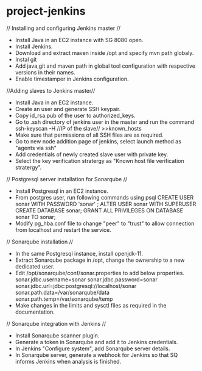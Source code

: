 # project-jenkins

// Installing and configuring Jenkins master //
* Install Java in an EC2 instance with SG 8080 open.
* Install Jenkins.
* Download and extract maven inside /opt and specify mvn path globaly.
* Instal git
* Add java,git and maven path in global tool configuration with respective versions in their names. 
* Enable timestamper in Jenkins configuration.

//Adding slaves to Jenkins master//
* Install Java in an EC2 instance.
* Create an user and generate SSH keypair.
* Copy id_rsa.pub of the user to authorized_keys.
* Go to .ssh directory of jenkins user in the master and run the command
  ssh-keyscan -H //IP of the slave// >>known_hosts
* Make sure that permissions of all SSH files are as required.
* Go to new node addition page of jenkins, select launch method as "agents via ssh"
* Add credentials of newly created slave user with private key.
* Select the key verification stratergy as "Known host file verification stratergy".

// Postgresql server installation for Sonarqube //
* Install Postgresql in an EC2 instance.
* From postgres user, run following commands using psql
  CREATE USER sonar WITH PASSWORD 'sonar' ;
  ALTER USER sonar WITH SUPERUSER
  CREATE DATABASE sonar;
  GRANT ALL PRIVILEGES ON DATABASE sonar TO sonar; 
* Modify pg_hba.conf file to change "peer" to "trust" to allow connection from localhost and restart the service.

// Sonarqube installation //
* In the same Postgresql instance, install openjdk-11.
* Extract Sonarqube package in /opt, change the ownership to a new dedicated user.
* Edit /opt/sonarqube/conf/sonar.properties to add below properties.
  sonar.jdbc.username=sonar
  sonar.jdbc.password=sonar
  sonar.jdbc.url=jdbc:postgresql://localhost/sonar
  sonar.path.data=/var/sonarqube/data
  sonar.path.temp=/var/sonarqube/temp
* Make changes in the limits and sysctl files as required in the documentation.

// Sonarqube integration with Jenkins //
* Install Sonarqube scanner plugin.
* Generate a token in Sonarqube and add it to Jenkins credentials. 
* In Jenkins "Configure system", add Sonarqube server details.
* In Sonarqube server, generate a webhook for Jenkins so that SQ informs Jenkins when analysis is finished.
